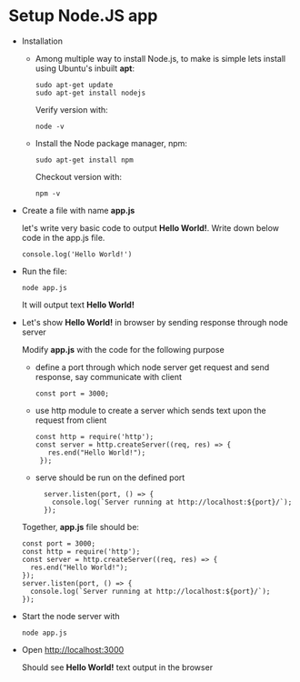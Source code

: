 # Setup Node.JS app

* Installation

  * Among multiple way to install Node.js, to make is simple lets install using Ubuntu's inbuilt **apt**:
 
    ```
    sudo apt-get update
    sudo apt-get install nodejs
    ```
    Verify version with:
    ```
    node -v
    ```
    
  * Install the Node package manager, npm:

    ```
    sudo apt-get install npm
    ```
    Checkout version with:
    ```
    npm -v
    ```
* Create a file with name **app.js**
  
  let's write very basic code to output **Hello World!**. Write down below code in the app.js file.
  
  `
  console.log('Hello World!')
  `
* Run the file:
  
  ```script
  node app.js
  ```
  It will output text **Hello World!**
  
* Let's show **Hello World!** in browser by sending response through node server
  
  Modify **app.js** with the code for the following purpose
  * define a port through which node server get request and send response, say communicate with client
    
    `const port = 3000;`
  * use http module to create a server which sends text upon the request from client
  
     ```
     const http = require('http');
     const server = http.createServer((req, res) => {
        res.end("Hello World!");
      });
      ```
  * serve should be run on the defined port
    
    ```
      server.listen(port, () => {
        console.log(`Server running at http://localhost:${port}/`);
      });
    ```
  Together, **app.js** file should be:
  
  ```
  const port = 3000;
  const http = require('http');
  const server = http.createServer((req, res) => {
    res.end("Hello World!");
  });
  server.listen(port, () => {
    console.log(`Server running at http://localhost:${port}/`);
  });
  ```
* Start the node server with
  ```
  node app.js
  ```
* Open [http://localhost:3000](http://localhost:3000)

  Should see **Hello World!** text output in the browser  